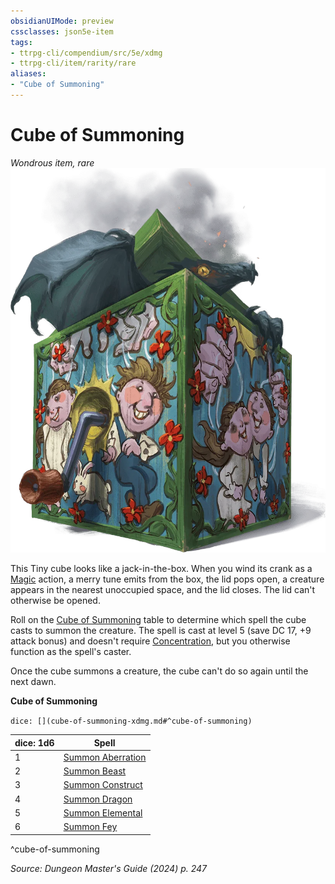```yaml
---
obsidianUIMode: preview
cssclasses: json5e-item
tags:
- ttrpg-cli/compendium/src/5e/xdmg
- ttrpg-cli/item/rarity/rare
aliases: 
- "Cube of Summoning"
---
```

# Cube of Summoning
*Wondrous item, rare*  
![](3-Mechanics/CLI/items/img/cube-of-summoning.webp#right)


This Tiny cube looks like a jack-in-the-box. When you wind its crank as a [Magic](3-Mechanics/CLI/rules/actions.md#Magic) action, a merry tune emits from the box, the lid pops open, a creature appears in the nearest unoccupied space, and the lid closes. The lid can't otherwise be opened.

Roll on the [Cube of Summoning](3-Mechanics/CLI/items/cube-of-summoning-xdmg.md) table to determine which spell the cube casts to summon the creature. The spell is cast at level 5 (save DC 17, +9 attack bonus) and doesn't require [Concentration](3-Mechanics/CLI/rules/conditions.md#Concentration), but you otherwise function as the spell's caster.

Once the cube summons a creature, the cube can't do so again until the next dawn.

**Cube of Summoning**

`dice: [](cube-of-summoning-xdmg.md#^cube-of-summoning)`

| dice: 1d6 | Spell |
|-----------|-------|
| 1 | [Summon Aberration](3-Mechanics/CLI/spells/summon-aberration-xphb.md) |
| 2 | [Summon Beast](3-Mechanics/CLI/spells/summon-beast-xphb.md) |
| 3 | [Summon Construct](3-Mechanics/CLI/spells/summon-construct-xphb.md) |
| 4 | [Summon Dragon](3-Mechanics/CLI/spells/summon-dragon-xphb.md) |
| 5 | [Summon Elemental](3-Mechanics/CLI/spells/summon-elemental-xphb.md) |
| 6 | [Summon Fey](3-Mechanics/CLI/spells/summon-fey-xphb.md) |
^cube-of-summoning

*Source: Dungeon Master's Guide (2024) p. 247*